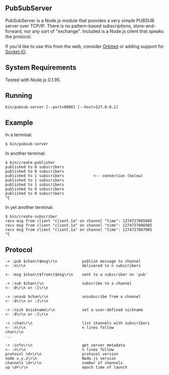 ## PubSubServer

PubSubServer is a Node.js module that provides a very simple PUBSUB server over
TCP/IP.  There is no pattern-based subscriptions, store-and-forward, nor any
sort of "exchange".  Included is a Node.js client that speaks the protocol.

If you'd like to use this from the web, consider [Orbited](http://orbited.org)
or adding support for [Socket.IO](http://github.com/LearnBoost/Socket.IO-node).

## System Requirements

Tested with Node.js 0.1.95.

## Running

    bin/pubsub-server [--port=8000] [--host=127.0.0.1]

## Example

In a terminal:

    $ bin/pubsub-server 

In another terminal:

    $ bin/create-publisher 
    published to 0 subscribers
    published to 0 subscribers
    published to 1 subscribers             <-- connection (below)
    published to 1 subscribers
    published to 1 subscribers
    published to 0 subscribers
    published to 0 subscribers
    ^C

In yet another terminal:

    $ bin/create-subscriber 
    recv msg from client "client.1a" on channel "time": 1274727085985
    recv msg from client "client.1a" on channel "time": 1274727086985
    recv msg from client "client.1a" on channel "time": 1274727087985
    ^C

## Protocol

    -> :pub $chan\t$msg\r\n           publish message to channel
    <- :n\r\n                         delivered to n subscribers

    <- :msg $chan\t$from\t$msg\r\n    sent to a subscriber on 'pub'

    -> :sub $chan\r\n                 subscribe to a channel
    <- :0\r\n or :1\r\n

    -> :unsub $chan\r\n               unsubscribe from a channel
    <- :0\r\n or :1\r\n

    -> :nick $nickname\r\n            set a user-defined nickname
    <- :0\r\n or :1\r\n

    -> :chan\r\n                      list channels with subscribers
    <- :n\r\n                         n lines follow
    chan\r\n
    ...

    -> :info\r\n                      get server metadata
    <- :n\r\n                         n lines follow
    protocol \d+\r\n                  protocol version
    node x.y.z\r\n                    Node.js version
    channels \d+\r\n                  number of channels
    up \d+\r\n                        epoch time of launch

